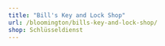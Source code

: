 ```yaml
---
title: "Bill's Key and Lock Shop"
url: /bloomington/bills-key-and-lock-shop/
shop: Schlüsseldienst
---
```

